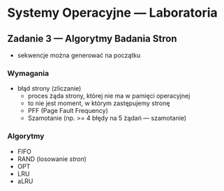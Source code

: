 # Systemy Operacyjne — Laboratoria

## Zadanie 3 — Algorytmy Badania Stron

- sekwencje można generować na początku

### Wymagania

- błąd strony (zliczanie)
    - proces żąda strony, której nie ma w pamięci operacyjnej
    - to nie jest moment, w którym zastępujemy stronę
    - PFF (Page Fault Frequency)
    - Szamotanie (np. >= 4 błędy na 5 żądań — szamotanie)

### Algorytmy

- FIFO
- RAND (losowanie _stron_)
- OPT
- LRU
- aLRU